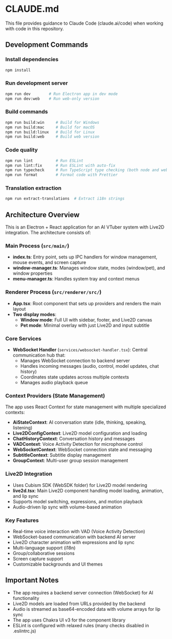 # CLAUDE.md

This file provides guidance to Claude Code (claude.ai/code) when working with code in this repository.

## Development Commands

### Install dependencies
```bash
npm install
```

### Run development server
```bash
npm run dev        # Run Electron app in dev mode
npm run dev:web    # Run web-only version
```

### Build commands
```bash
npm run build:win     # Build for Windows
npm run build:mac     # Build for macOS
npm run build:linux   # Build for Linux
npm run build:web     # Build web version
```

### Code quality
```bash
npm run lint          # Run ESLint
npm run lint:fix      # Run ESLint with auto-fix
npm run typecheck     # Run TypeScript type checking (both node and web)
npm run format        # Format code with Prettier
```

### Translation extraction
```bash
npm run extract-translations  # Extract i18n strings
```

## Architecture Overview

This is an Electron + React application for an AI VTuber system with Live2D integration. The architecture consists of:

### Main Process (`src/main/`)
- **index.ts**: Entry point, sets up IPC handlers for window management, mouse events, and screen capture
- **window-manager.ts**: Manages window state, modes (window/pet), and window properties
- **menu-manager.ts**: Handles system tray and context menus

### Renderer Process (`src/renderer/src/`)
- **App.tsx**: Root component that sets up providers and renders the main layout
- **Two display modes**:
  - **Window mode**: Full UI with sidebar, footer, and Live2D canvas
  - **Pet mode**: Minimal overlay with just Live2D and input subtitle

### Core Services
- **WebSocket Handler** (`services/websocket-handler.tsx`): Central communication hub that:
  - Manages WebSocket connection to backend server
  - Handles incoming messages (audio, control, model updates, chat history)
  - Coordinates state updates across multiple contexts
  - Manages audio playback queue

### Context Providers (State Management)
The app uses React Context for state management with multiple specialized contexts:
- **AiStateContext**: AI conversation state (idle, thinking, speaking, listening)
- **Live2DConfigContext**: Live2D model configuration and loading
- **ChatHistoryContext**: Conversation history and messages
- **VADContext**: Voice Activity Detection for microphone control
- **WebSocketContext**: WebSocket connection state and messaging
- **SubtitleContext**: Subtitle display management
- **GroupContext**: Multi-user group session management

### Live2D Integration
- Uses Cubism SDK (WebSDK folder) for Live2D model rendering
- **live2d.tsx**: Main Live2D component handling model loading, animation, and lip sync
- Supports model switching, expressions, and motion playback
- Audio-driven lip sync with volume-based animation

### Key Features
- Real-time voice interaction with VAD (Voice Activity Detection)
- WebSocket-based communication with backend AI server
- Live2D character animation with expressions and lip sync
- Multi-language support (i18n)
- Group/collaborative sessions
- Screen capture support
- Customizable backgrounds and UI themes

## Important Notes
- The app requires a backend server connection (WebSocket) for AI functionality
- Live2D models are loaded from URLs provided by the backend
- Audio is streamed as base64-encoded data with volume arrays for lip sync
- The app uses Chakra UI v3 for the component library
- ESLint is configured with relaxed rules (many checks disabled in .eslintrc.js)